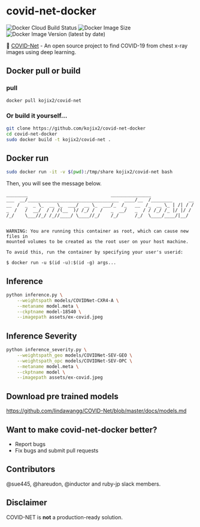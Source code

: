 # covid-net-docker
![Docker Cloud Build Status](https://img.shields.io/docker/cloud/build/kojix2/covid-net?style=flat-square)
![Docker Image Size](https://img.shields.io/docker/image-size/kojix2/covid-net?style=flat-square)
![Docker Image Version (latest by date)](https://img.shields.io/docker/v/kojix2/covid-net?style=flat-square)

 :couple: [COVID-Net](https://github.com/lindawangg/COVID-Net) - An open source project to find COVID-19 from chest x-ray images using deep learning.
 
## Docker pull or build

### pull

```sh
docker pull kojix2/covid-net
```

### Or build it yourself...

```sh
git clone https://github.com/kojix2/covid-net-docker
cd covid-net-docker
sudo docker build -t kojix2/covid-net .
```

## Docker run

```sh
sudo docker run -it -v $(pwd):/tmp/share kojix2/covid-net bash
```

Then, you will see the message below.

```console
________                               _______________                
___  __/__________________________________  ____/__  /________      __
__  /  _  _ \_  __ \_  ___/  __ \_  ___/_  /_   __  /_  __ \_ | /| / /
_  /   /  __/  / / /(__  )/ /_/ /  /   _  __/   _  / / /_/ /_ |/ |/ / 
/_/    \___//_/ /_//____/ \____//_/    /_/      /_/  \____/____/|__/


WARNING: You are running this container as root, which can cause new files in
mounted volumes to be created as the root user on your host machine.

To avoid this, run the container by specifying your user's userid:

$ docker run -u $(id -u):$(id -g) args...

```

## Inference

```sh
python inference.py \
    --weightspath models/COVIDNet-CXR4-A \
    --metaname model.meta \
    --ckptname model-18540 \
    --imagepath assets/ex-covid.jpeg
```

## Inference Severity

```sh
python inference_severity.py \
    --weightspath_geo models/COVIDNet-SEV-GEO \
    --weightspath_opc models/COVIDNet-SEV-OPC \
    --metaname model.meta \
    --ckptname model \
    --imagepath assets/ex-covid.jpeg
```

## Download pre trained models

https://github.com/lindawangg/COVID-Net/blob/master/docs/models.md

## Want to make covid-net-docker better?

* Report bugs
* Fix bugs and submit pull requests

## Contributors

@sue445, @hareudon, @inductor and ruby-jp slack members.

## Disclaimer

COVID-NET is **not** a production-ready solution.
